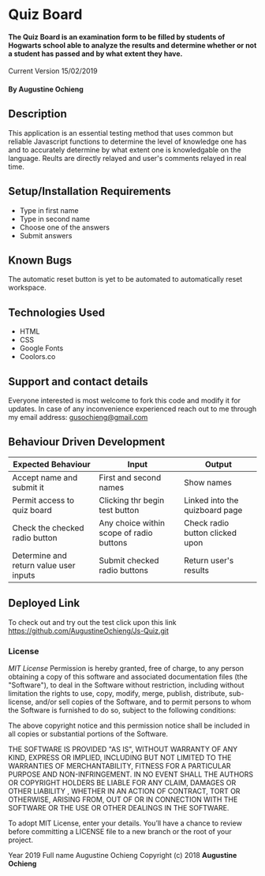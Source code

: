 # Quiz Board
#### The Quiz Board is an examination form to be filled by students of Hogwarts school able to analyze the results and determine whether or not a student has passed and by what extent they have.
Current Version 15/02/2019

#### By **Augustine Ochieng**

## Description
This application is an essential testing method that uses common but reliable Javascript functions to determine the level of knowledge one has and to accurately determine by what extent one is knowledgable on the language. Reults are directly relayed and user's comments relayed in real time.

## Setup/Installation Requirements
* Type in first name
* Type in second name
* Choose one of the answers
* Submit answers

## Known Bugs
The automatic reset button is yet to be automated to automatically reset workspace.

## Technologies Used
* HTML
* CSS
* Google Fonts
* Coolors.co

## Support and contact details
Everyone interested is most welcome to fork this code and modify it for updates. In case of any inconvenience experienced reach out to me through my email address: gusochieng@gmail.com

## Behaviour Driven Development

| Expected Behaviour     | Input                    | Output                 |
|------------------------|--------------------------|------------------------|
| Accept name and submit it| First and second names | Show names             |
| Permit access to quiz board| Clicking thr begin test button| Linked into the quizboard page|
| Check the checked radio button| Any choice within scope of radio buttons| Check radio button clicked upon|
| Determine and return value user inputs| Submit checked radio buttons| Return user's results|

## Deployed Link
To check out and try out the test click upon this link https://github.com/AugustineOchieng/Js-Quiz.git

### License
*MIT License*
Permission is hereby granted, free of charge, to any person obtaining a copy of this software and associated documentation files (the "Software"), to deal in the Software without restriction, including without limitation the rights to use, copy, modify, merge, publish, distribute, sub-license, and/or sell copies of the Software, and to permit persons to whom the Software is furnished to do so, subject to the following conditions:

The above copyright notice and this permission notice shall be included in all copies or substantial portions of the Software.

THE SOFTWARE IS PROVIDED "AS IS", WITHOUT WARRANTY OF ANY KIND, EXPRESS OR IMPLIED, INCLUDING BUT NOT LIMITED TO THE WARRANTIES OF MERCHANTABILITY, FITNESS FOR A PARTICULAR PURPOSE AND NON-INFRINGEMENT. IN NO EVENT SHALL THE AUTHORS OR COPYRIGHT HOLDERS BE LIABLE FOR ANY CLAIM, DAMAGES OR OTHER LIABILITY , WHETHER IN AN ACTION OF CONTRACT, TORT OR OTHERWISE, ARISING FROM, OUT OF OR IN CONNECTION WITH THE SOFTWARE OR THE USE OR OTHER DEALINGS IN THE SOFTWARE.

To adopt MIT License, enter your details. You’ll have a chance to review before committing a LICENSE file to a new branch or the root of your project.

Year
2019
Full name
Augustine Ochieng
Copyright (c) 2018 **Augustine Ochieng**
